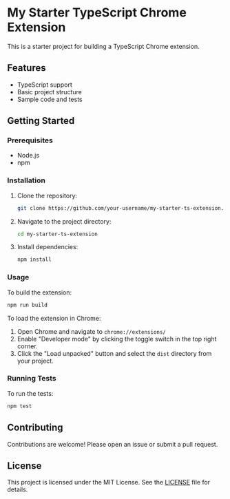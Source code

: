 # My Starter TypeScript Chrome Extension

This is a starter project for building a TypeScript Chrome extension.

## Features

- TypeScript support
- Basic project structure
- Sample code and tests

## Getting Started

### Prerequisites

- Node.js
- npm

### Installation

1. Clone the repository:
    ```sh
    git clone https://github.com/your-username/my-starter-ts-extension.git
    ```
2. Navigate to the project directory:
    ```sh
    cd my-starter-ts-extension
    ```
3. Install dependencies:
    ```sh
    npm install
    ```

### Usage

To build the extension:
```sh
npm run build
```

To load the extension in Chrome:
1. Open Chrome and navigate to `chrome://extensions/`
2. Enable "Developer mode" by clicking the toggle switch in the top right corner.
3. Click the "Load unpacked" button and select the `dist` directory from your project.

### Running Tests

To run the tests:
```sh
npm test
```

## Contributing

Contributions are welcome! Please open an issue or submit a pull request.

## License

This project is licensed under the MIT License. See the [LICENSE](LICENSE) file for details.
